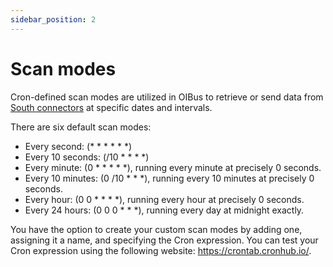 ```yaml
---
sidebar_position: 2
---
```


# Scan modes
Cron-defined scan modes are utilized in OIBus to retrieve or send data from 
[South connectors](../../guide/south-connectors/common-settings.md) at specific dates and intervals.

There are six default scan modes:
- Every second: (* * * * * *)
- Every 10 seconds: (/10 * * * *)
- Every minute: (0 * * * * *), running every minute at precisely 0 seconds.
- Every 10 minutes: (0 /10 * * *), running every 10 minutes at precisely 0 seconds.
- Every hour: (0 0 * * * *), running every hour at precisely 0 seconds.
- Every 24 hours: (0 0 0 * * *), running every day at midnight exactly.

You have the option to create your custom scan modes by adding one, assigning it a name, and specifying the Cron expression. 
You can test your Cron expression using the following website: https://crontab.cronhub.io/.